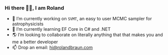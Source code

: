 ### Hi there 🙋‍♂️, I am Roland

<!--
**RolandBraunDev/RolandBraunDev** is a ✨ _special_ ✨ repository because its `README.md` (this file) appears on your GitHub profile.

Here are some ideas to get you started:

- 🔭 I’m currently working on ...
- 🌱 I’m currently learning ...
- 👯 I’m looking to collaborate on ...
- 🤔 I’m looking for help with ...
- 💬 Ask me about ...
- 📫 How to reach me: ...
- 😄 Pronouns: ...
- ⚡ Fun fact: ...
-->
- 🔭 I’m currently working on `SVMT`, an easy to user MCMC sampler for astrophysicists  
- 🌱 I’m currently learning EF Core in C# and .NET 
- 🌎 I’m looking to collaborate on literally anything that that makes you and me a better developer
- 📫 Drop an email: hi@rolandbraun.com  
